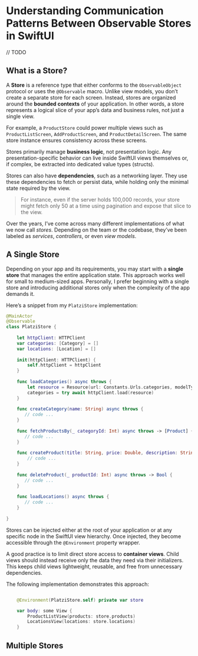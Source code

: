 
# Understanding Communication Patterns Between Observable Stores in SwiftUI 

// TODO 

## What is a Store? 

A **Store** is a reference type that either conforms to the `ObservableObject` protocol or uses the `@Observable` macro. Unlike view models, you don’t create a separate store for each screen. Instead, stores are organized around the **bounded contexts** of your application. In other words, a store represents a logical slice of your app’s data and business rules, not just a single view.

For example, a `ProductStore` could power multiple views such as `ProductListScreen`, `AddProductScreen`, and `ProductDetailScreen`. The same store instance ensures consistency across these screens.

Stores primarily manage **business logic**, not presentation logic. Any presentation-specific behavior can live inside SwiftUI views themselves or, if complex, be extracted into dedicated value types (structs).

Stores can also have **dependencies**, such as a networking layer. They use these dependencies to fetch or persist data, while holding only the minimal state required by the view.

> For instance, even if the server holds 100,000 records, your store might fetch only 50 at a time using pagination and expose that slice to the view.

Over the years, I’ve come across many different implementations of what we now call *stores*. Depending on the team or the codebase, they’ve been labeled as *services*, *controllers*, or even *view models*.

## A Single Store

Depending on your app and its requirements, you may start with a **single store** that manages the entire application state. This approach works well for small to medium-sized apps. Personally, I prefer beginning with a single store and introducing additional stores only when the complexity of the app demands it.

Here’s a snippet from my `PlatziStore` implementation:


``` swift 
@MainActor
@Observable
class PlatziStore {
    
    let httpClient: HTTPClient
    var categories: [Category] = []
    var locations: [Location] = []
    
    init(httpClient: HTTPClient) {
        self.httpClient = httpClient
    }
    
    func loadCategories() async throws {
        let resource = Resource(url: Constants.Urls.categories, modelType: [Category].self)
        categories = try await httpClient.load(resource)
    }
    
    func createCategory(name: String) async throws {
       // code ...
    }
    
    func fetchProductsBy(_ categoryId: Int) async throws -> [Product] {
       // code ...
    }
    
    func createProduct(title: String, price: Double, description: String, categoryId: Int, images: [URL]) async throws -> Product {
        // code ...
    }
    
    func deleteProduct(_ productId: Int) async throws -> Bool {
       // code ...
    }
    
    func loadLocations() async throws {
       // code ...
    }
    
}
```

Stores can be injected either at the root of your application or at any specific node in the SwiftUI view hierarchy. Once injected, they become accessible through the `@Environment` property wrapper.

A good practice is to limit direct store access to **container views**. Child views should instead receive only the data they need via their initializers. This keeps child views lightweight, reusable, and free from unnecessary dependencies.

The following implementation demonstrates this approach:

``` swift 

    @Environment(PlatziStore.self) private var store 

    var body: some View {
        ProductListView(products: store.products)
        LocationsView(locations: store.locations)
    }

```

## Multiple Stores 

